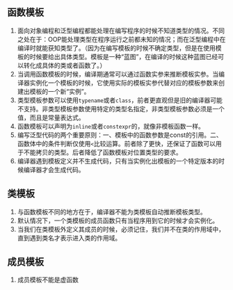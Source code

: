 
## 函数模板
1. 面向对象编程和泛型编程都能处理在编写程序的时候不知道类型的情况。不同之处在于：OOP能处理类型在程序运行之前都未知的情况；而在泛型编程中在编译时就能获知类型了。（因为在编写模板的时候不确定类型，但是在使用模板的时候要给出具体类型。模板是一种“蓝图”，在编译的时候这种蓝图已经可以转化成具体的类或者函数了。）
2. 当调用函数模板的时候，编译期通常可以通过函数实参来推断模板实参。当编译器实例化一个模板的时候，它使用实际的模板实参代替对应的模板参数来创建出模板的一个新“实例”。
3. 类型模板参数可以使用`typename`或者`class`，前者更直观但是旧的编译器可能不支持。非类型模板参数使用特定的类型名指定，非类型模板参数必须是一个值，而且是常量表达式。
4. 函数模板可以声明为`inline`或者`constexpr`的，就像非模板函数一样。
5. 编写泛型代码的两个重要原则：一、模板中的函数参数是const的引用。二、函数体中的条件判断仅使用`<`比较运算。前者除了更快，还保证了函数可以用于不能拷贝的类型。后者降低了函数模板对位置类型的要求。
6. 编译器遇到模板定义并不生成代码，只有当实例化出模板的一个特定版本的时候编译器才会生成代码。

## 类模板
1. 与函数模板不同的地方在于，编译器不能为类模板自动推断模板类型。
2. 默认情况下，一个类模板的成员函数只有当程序用到它的时候才会实例化。
3. 当我们在类模板外定义其成员的时候，必须记住，我们并不在类的作用域中，直到遇到类名才表示进入类的作用域。

## 成员模板
1. 成员模板不能是虚函数

